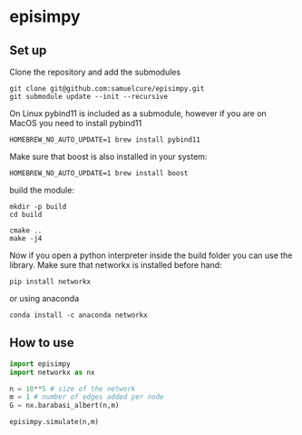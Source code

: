 # episimpy

## Set up ##
Clone the repository and add the submodules

```
git clone git@github.com:samuelcure/episimpy.git
git submodule update --init --recursive
```

On Linux pybind11 is included as a submodule, however if you are on MacOS you need to install pybind11
```
HOMEBREW_NO_AUTO_UPDATE=1 brew install pybind11
```

Make sure that boost is also installed in your system:
```
HOMEBREW_NO_AUTO_UPDATE=1 brew install boost
```

build the module:

```
mkdir -p build
cd build

cmake ..
make -j4
```

Now if you open a python interpreter inside the build folder you can use the library.
Make sure that networkx is installed before hand:

```
pip install networkx
```

or using anaconda 

```
conda install -c anaconda networkx 
```

## How to use ##

```python
import episimpy
import networkx as nx

n = 10**5 # size of the network
m = 1 # number of edges added per node
G = nx.barabasi_albert(n,m)

episimpy.simulate(n,m)


```
